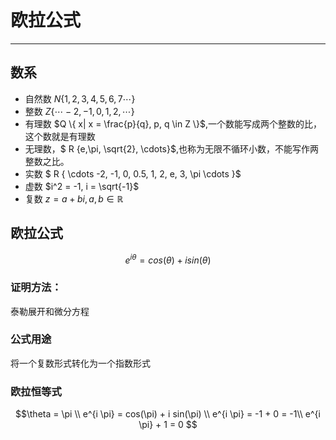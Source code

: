 # 欧拉公式
***
## 数系
- 自然数  $N \{1,2,3,4,5,6,7\cdots\}$
- 整数  $Z \{ \cdots -2, -1, 0, 1, 2, \cdots \}$
- 有理数  $Q \{ x| x = \frac{p}{q},  p, q \in Z \}$,一个数能写成两个整数的比，这个数就是有理数
- 无理数，$ R \{e,\pi, \sqrt{2}, \cdots\}$,也称为无限不循环小数，不能写作两整数之比。
- 实数  $ R \{ \cdots -2, -1, 0, 0.5, 1, 2, e, 3, \pi \cdots \}$
- 虚数 $i^2 = -1, i = \sqrt{-1}$
- 复数 $z=a+bi,  a,b∈\mathbb{R}$
## 欧拉公式
```math
e^{i \theta} = cos(\theta) + i sin(\theta)
```
### 证明方法：
泰勒展开和微分方程
### 公式用途
将一个复数形式转化为一个指数形式
### 欧拉恒等式
```math
\theta = \pi \\
e^{i \pi} = cos(\pi) + i sin(\pi) \\
e^{i \pi} = -1 + 0 = -1\\
e^{i \pi} + 1  = 0 
```
